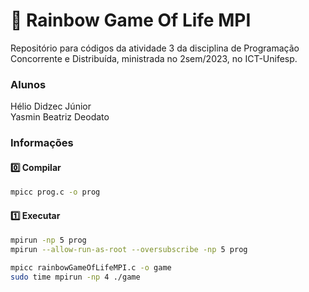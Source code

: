 # 🌈 Rainbow Game Of Life MPI

Repositório para códigos da atividade 3 da disciplina de Programação Concorrente e Distribuída, ministrada no 2sem/2023, no ICT-Unifesp.

### Alunos
Hélio Didzec Júnior \
Yasmin Beatriz Deodato

### Informações

#### 0️⃣ Compilar
```bash
mpicc prog.c -o prog
```
#### 1️⃣ Executar
```bash
mpirun -np 5 prog
mpirun --allow-run-as-root --oversubscribe -np 5 prog

mpicc rainbowGameOfLifeMPI.c -o game
sudo time mpirun -np 4 ./game
```
